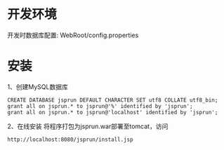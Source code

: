 # 开发环境
开发时数据库配置: WebRoot/config.properties

# 安装
1、创建MySQL数据库
```
CREATE DATABASE jsprun DEFAULT CHARACTER SET utf8 COLLATE utf8_bin;
grant all on jsprun.* to jsprun@'%' identified by 'jsprun';
grant all on jsprun.* to jsprun@'localhost' identified by 'jsprun';
```

2、在线安装
将程序打包为jsprun.war部署至tomcat，访问
```
http://localhost:8080/jsprun/install.jsp
```